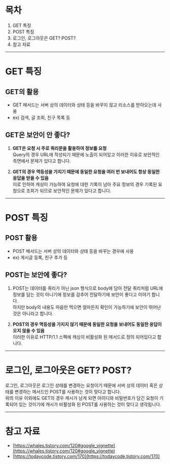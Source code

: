 # 목차
1. GET 특징
2. POST 특징
3. 로그인, 로그아웃은 GET? POST?
4. 참고 자료

-----

# GET 특징

## GET의 활용
- GET 메서드는 서버 상의 데이터와 상태 등을 바꾸지 않고 리소스를 받아오는데 사용
- ex) 검색, 글 조회, 친구 목록 등

## GET은 보안이 안 좋다?
1. **GET은 요청 시 주로 쿼리문을 활용하여 정보를 요청**   
Query의 경우 URL에 작성되기 때문에 노출이 되어있고 이러한 이유로 보안적인 측면에서 문제가 있다고 합니다.   

2. **GET의 경우 멱등성을 가지기 때문에 동일한 요청을 여러 번 보내어도 항상 동일한 응답을 받을 수 있음**   
이로 인하여 캐싱이 가능하여 요청에 대한 기록이 남아 주요 정보의 경우 기록된 요청으로 조회가 되므로 보안적인 문제가 있다고 합니다.

-----

# POST 특징
## POST 활용
- POST 메서드는 서버 상의 데이터와 상태 등을 바꾸는 경우에 사용   
- ex) 게시글 등록, 친구 추가 등

## POST는 보안에 좋다?
1. POST는 데이터를 쿼리가 아닌 json 형식으로 body에 담아 전달
쿼리처럼 URL에 정보를 담는 것이 아니기에 정보를 감추어 전달하기에 보안이 좋다고 이야기 합니다.   
하지만 body의 내용도 마음만 먹으면 얼마든지 확인이 가능하기에 보안이 뛰어난 것은 아니라고 합니다.

2. **POST의 경우 멱등성을 가지지 않기 때문에 동일한 요청을 보내어도 동일한 응답이 오지 않을 수 있음**   
이러한 이유로 HTTP/1.1 스펙에 캐싱이 비활성화 된 메서드로 정의 되어있다고 합니다.

-----

# 로그인, 로그아웃은 GET? POST?
로그인, 로그아웃은 로그인 상태를 변경하는 요청이기 때문에 서버 상의 데이터 혹은 상태를 변경하는 메서드인 POST를 사용하는 것이 맞다고 합니다.   
위의 이유 이외에도 GET의 경우 캐시가 남게 되면 아이디와 비밀번호가 담긴 요청이 기록되어 있는 것이기에 캐시가 비활성화 된 POST를 사용하는 것이 맞다고 생각됩니다.

-----

# 참고 자료
- [https://whales.tistory.com/120#google_vignette](https://whales.tistory.com/120#google_vignette)
- [https://todaycode.tistory.com/170](https://todaycode.tistory.com/170)